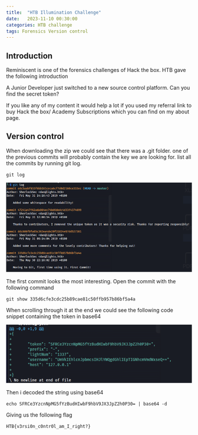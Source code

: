 ```yaml
---
title:  "HTB Illumination Challenge"
date:   2023-11-10 00:30:00 
categories: HTB challenge
tags: Forensics Version control
---
```



## Introduction
Reminiscent is one of the forensics challenges of Hack the box. HTB gave the following introduction

A Junior Developer just switched to a new source control platform. Can you find the secret token?

If you like any of my content it would help a lot if you used my referral link to buy Hack the box/ Academy Subscriptions which you can find on my about page.

## Version control

When downloading the zip we could see that there was a .git folder. one of the previous commits will probably contain the key we are looking for. list all the commits by running git log.

```
git log
```
![Git log ](/assets/img/Illumination/Illumination_01.png)

The first commit looks the most interesting. Open the commit with the following command
```
git show 335d6cfe3cdc25b89cae81c50ffb957b86bf5a4a
```

When scrolling through it at the end we could see the following code snippet containing the token in base64

![Token found](/assets/img/Illumination/Illumination_02.png)

Then i decoded the string using base64

```
echo SFRCe3YzcnNpMG5fYzBudHIwbF9hbV9JX3JpZ2h0P30= | base64 -d
```

Giving us the following flag 

```
HTB{v3rsi0n_c0ntr0l_am_I_right?}
```
